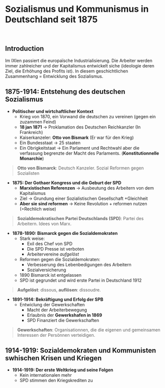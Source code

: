 # Sozialismus und Kommunismus in Deutschland seit 1875
</br>


## Introduction 

Im IXIen passiert die europaïsche Industrialisierung. Die Arbeiter werden immer zahlreicher und der Kapitalismus entwickelt siche (ideologie deren Ziel, die Erhöhung des Profits ist). In diesem geschichtlichen Zusammenhang = Entwicklung des Sozialismus.

## 1875-1914: Entstehung des deutschen Sozialismus

* **Politischer und wirtchaftlicher Kontext**
	* Krieg von 1870, ein Vorwand die deutschen zu vereinen (gegen ein zuzammen Feind)
	* **18 jan 1871** -> Proklamation des Deutschen Reichkanzler (In Frankreich)
	* Kaiserkanzeler: **Otto von Bismark** (Er war für den Krieg)
	* Ein Bundesstaat -> 25 staaten
	* Ein Obrigkeitstaat -> Ein Parlament und Rechtwahl aber die verfassung begrenzte der Macht des Parlaments. (**Konstitutionnelle Monarchie**) 
	

> **Otto von Bismarck**: Deutsch Kanzeler. Sozial Reformen gegen Sozialisten

* **1875: Der Gothaer Kongress und die Geburt der SPD** 
	* **Marxistischen Referenzen** -> Ausbeutung des Arbeitern von dem Kapitalismus 
	* Ziel -> Grundung einer Sozialistischen Gesellschaft +Gleichheit
	* **Aber sie sind reformen** -> Keine Revolution + reformen nutzen (=Rechlich weise)

> **Sozialdemokratischen Partei Deutschlands (SPD)**: Partei des Arbeitern. Idees von Marx. 

* **1878-1890: Bismarck gegen die Sozialdemokraten**
	* Stark weise: 
		* Exil des Chef von SPD 
		* Die SPD Presse ist verboten
		* Arbeitervereine _aufgelöst_
	* Reformen gegen die Sozialdemokraten:
		* Verbesserung des Lebenbedigungen des Arbeitern
		* Sozialversicherung
	* 1890 Bismarck ist entgelassen
	* SPD ist gegrundet und wird erste Partei in Deutschland 1912

> **Aufgelöst**: dissous, **auflösen**: dissoudre.

* **1891-1914: Bekräftigung und Erfolg der SPB**
	* Entwiclung der Gewerkschaften
		* Macht der Arbeiterbewegung
		* Erlaubnis der **Gewerkshafen in 1869**
		* SPD Finanziert die Gewerkschaften

>**Gewerkschaften**: Organisationnen, die die eigenen und gemeinsamen Interessen der Persönnen 
>verteidigen.

## 1914-1919: Sozialdemokraten und Kommunisten swhischen Krisen und Kriegen

* **1914-1919: Der erste Weltkrieg und seine Folgen**
	* Kein internationalen mehr
	* SPD stimmen den Kriegskrediten zu

